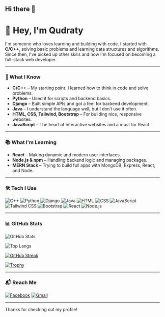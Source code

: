 ## Hi there 👋

# 👋 Hey, I'm Qudraty

I'm someone who loves learning and building with code. I started with **C/C++**, solving basic problems and learning data structures and algorithms. 
Since then, I've picked up other skills and now I'm focused on becoming a full-stack web developer.

---

### 🧠 What I Know

- **C/C++** – My starting point. I learned how to think in code and solve problems.
- **Python** – Used it for scripts and backend basics.
- **Django** – Built simple APIs and got a feel for backend development.
- **Java** – I understand the language well, but I don’t use it often.
- **HTML, CSS, Tailwind, Bootstrap** – For building nice, responsive websites.
- **JavaScript** – The heart of interactive websites and a must for React.

---

### 📚 What I'm Learning

- **React** – Making dynamic and modern user interfaces.
- **Node.js & npm** – Handling backend logic and managing packages.
- **MERN Stack** – Trying to build full apps with MongoDB, Express, React, and Node.

---

### 🛠 Tech I Use

![C++](https://img.shields.io/badge/C++-00599C?style=flat&logo=c%2B%2B&logoColor=white)
![Python](https://img.shields.io/badge/Python-3776AB?style=flat&logo=python&logoColor=white)
![Django](https://img.shields.io/badge/Django-092E20?style=flat&logo=django)
![Java](https://img.shields.io/badge/Java-ED8B00?style=flat&logo=java&logoColor=white)
![HTML](https://img.shields.io/badge/HTML5-E34F26?style=flat&logo=html5&logoColor=white)
![CSS](https://img.shields.io/badge/CSS3-1572B6?style=flat&logo=css3&logoColor=white)
![JavaScript](https://img.shields.io/badge/JavaScript-F7DF1E?style=flat&logo=javascript&logoColor=black)
![Tailwind CSS](https://img.shields.io/badge/Tailwind_CSS-38B2AC?style=flat&logo=tailwind-css&logoColor=white)
![Bootstrap](https://img.shields.io/badge/Bootstrap-563D7C?style=flat&logo=bootstrap&logoColor=white)
![React](https://img.shields.io/badge/React-20232A?style=flat&logo=react&logoColor=61DAFB)
![Node.js](https://img.shields.io/badge/Node.js-339933?style=flat&logo=nodedotjs&logoColor=white)

---

### 📊 GitHub Stats

![GitHub Stats](https://github-readme-stats.vercel.app/api?username=Nijam-Uddin-Qudraty&show_icons=true&theme=tokyonight)

![Top Langs](https://github-readme-stats.vercel.app/api/top-langs/?username=Nijam-Uddin-Qudraty&layout=compact&theme=tokyonight)

[![GitHub Streak](https://streak-stats.demolab.com?user=Nijam-Uddin-Qudraty&theme=tokyonight)](https://git.io/streak-stats)

[![Trophy](https://github-profile-trophy.vercel.app/?username=Nijam-Uddin-Qudraty&theme=tokyonight)](https://github.com/ryo-ma/github-profile-trophy)

---

### 📬 Reach Me

[![Facebook](https://img.shields.io/badge/Facebook-1877F2?style=flat&logo=facebook&logoColor=white)](https://www.facebook.com/nijamuddin.qudraty/)
[![Gmail](https://img.shields.io/badge/Email-D14836?style=flat&logo=gmail&logoColor=white)](mailto:nijamuddinqudraty@gmail.com)

---

Thanks for checking out my profile!

